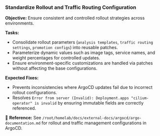 ### **Standardize Rollout and Traffic Routing Configuration**

**Objective:** Ensure consistent and controlled rollout strategies across environments.

**Tasks:**

- Consolidate rollout parameters (`analysis templates`, `traffic routing settings`, `promotion configs`) into reusable
  patches.
- Parameterize dynamic values such as image tags, service names, and weight percentages for controlled updates.
- Ensure environment-specific customizations are handled via patches without affecting the base configurations.

**Expected Fixes:**

- Prevents inconsistencies where ArgoCD updates fail due to incorrect rollout configurations.
- Resolves `Error from server (Invalid): Deployment.apps "cilium-operator" is invalid` by ensuring immutable fields are
  correctly referenced.

📌 **Reference:** See `/root/homelab/docs/external-docs/argocd/argo-documentation.md` for rollout and traffic management
configurations in ArgoCD.
